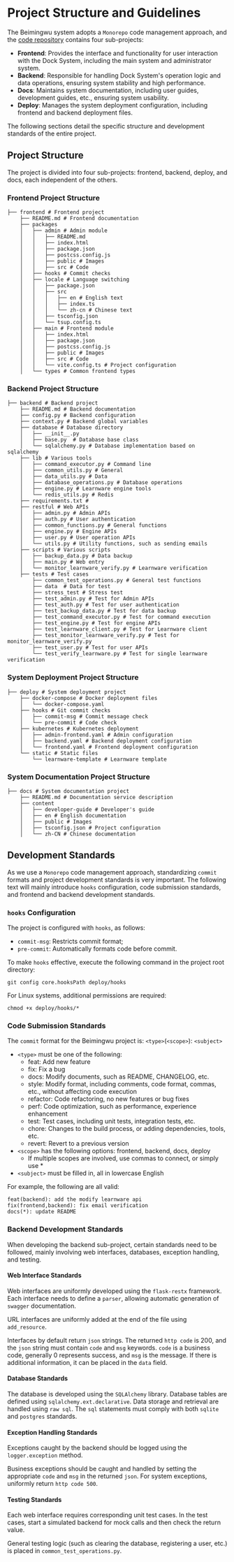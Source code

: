 # Project Structure and Guidelines

The Beimingwu system adopts a `Monorepo` code management approach, and the [code repository](https://github.com/Learnware-LAMDA/Beiming-System) contains four sub-projects:
- **Frontend**: Provides the interface and functionality for user interaction with the Dock System, including the main system and administrator system.
- **Backend**: Responsible for handling Dock System's operation logic and data operations, ensuring system stability and high performance.
- **Docs**: Maintains system documentation, including user guides, development guides, etc., ensuring system usability.
- **Deploy**: Manages the system deployment configuration, including frontend and backend deployment files.

The following sections detail the specific structure and development standards of the entire project.

## Project Structure

The project is divided into four sub-projects: frontend, backend, deploy, and docs, each independent of the others.

### Frontend Project Structure
```shell
├── frontend # Frontend project
    ├── README.md # Frontend documentation
    ├── packages 
    │   ├── admin # Admin module
    │   │   ├── README.md
    │   │   ├── index.html
    │   │   ├── package.json
    │   │   ├── postcss.config.js
    │   │   ├── public # Images
    │   │   ├── src # Code
    │   ├── hooks # Commit checks
    │   ├── locale # Language switching 
    │   │   ├── package.json
    │   │   ├── src
    │   │   │   ├── en # English text
    │   │   │   ├── index.ts
    │   │   │   └── zh-cn # Chinese text
    │   │   ├── tsconfig.json
    │   │   └── tsup.config.ts
    │   ├── main # Frontend module
    │   │   ├── index.html
    │   │   ├── package.json
    │   │   ├── postcss.config.js
    │   │   ├── public # Images
    │   │   ├── src # Code
    │   │   └── vite.config.ts # Project configuration
    │   └── types # Common frontend types
```

### Backend Project Structure

```shell
├── backend # Backend project
    ├── README.md # Backend documentation
    ├── config.py # Backend configuration
    ├── context.py # Backend global variables
    ├── database # Database directory
    │   ├── __init__.py
    │   ├── base.py  # Database base class
    │   └── sqlalchemy.py # Database implementation based on sqlalchemy
    ├── lib # Various tools
    │   ├── command_executor.py # Command line
    │   ├── common_utils.py # General
    │   ├── data_utils.py # Data
    │   ├── database_operations.py # Database operations
    │   ├── engine.py # Learnware engine tools
    │   └── redis_utils.py # Redis
    ├── requirements.txt # 
    ├── restful # Web APIs
    │   ├── admin.py # Admin APIs
    │   ├── auth.py # User authentication
    │   ├── common_functions.py # General functions
    │   ├── engine.py # Engine APIs
    │   ├── user.py # User operation APIs
    │   └── utils.py # Utility functions, such as sending emails
    ├── scripts # Various scripts
    │   ├── backup_data.py # Data backup
    │   ├── main.py # Web entry
    │   └── monitor_learnware_verify.py # Learnware verification
    ├── tests # Test cases
        ├── common_test_operations.py # General test functions
        ├── data  # Data for test
        ├── stress_test # Stress test
        ├── test_admin.py # Test for Admin APIs
        ├── test_auth.py # Test for user authentication
        ├── test_backup_data.py # Test for data backup
        ├── test_command_executor.py # Test for command execution
        ├── test_engine.py # Test for engine APIs
        ├── test_learnware_client.py # Test for Learnware client
        ├── test_monitor_learnware_verify.py # Test for monitor_learnware_verify.py
        ├── test_user.py # Test for user APIs
        └── test_verify_learnware.py # Test for single learnware verification
```

### System Deployment Project Structure

```shell
├── deploy # System deployment project
    ├── docker-compose # Docker deployment files
    │   └── docker-compose.yaml
    ├── hooks # Git commit checks
    │   ├── commit-msg # Commit message check
    │   └── pre-commit # Code check
    ├── kubernetes # Kubernetes deployment 
    │   ├── admin-frontend.yaml # Admin configuration
    │   ├── backend.yaml # Backend deployment configuration
    │   └── frontend.yaml # Frontend deployment configuration
    └── static # Static files
        └── learnware-template # Learnware template
```

### System Documentation Project Structure

```shell
├── docs # System documentation project
    ├── README.md # Documentation service description
    ├── content 
    │   ├── developer-guide # Developer's guide
    │   ├── en # English documentation
    │   ├── public # Images
    │   ├── tsconfig.json # Project configuration
    │   └── zh-CN # Chinese documentation
```

## Development Standards

As we use a `Monorepo` code management approach, standardizing `commit` formats and project development standards is very important. The following text will mainly introduce `hooks` configuration, code submission standards, and frontend and backend development standards.

### `hooks` Configuration

The project is configured with `hooks`, as follows:
- `commit-msg`: Restricts commit format;
- `pre-commit`: Automatically formats code before commit.

To make `hooks` effective, execute the following command in the project root directory:
```shell
git config core.hooksPath deploy/hooks
```
For Linux systems, additional permissions are required:
```shell
chmod +x deploy/hooks/*
```

### Code Submission Standards

The `commit` format for the Beimingwu project is: `<type>`(`<scope>`): `<subject>`
- `<type>` must be one of the following:
    - feat: Add new feature
    - fix: Fix a bug
    - docs: Modify documents, such as README, CHANGELOG, etc.
    - style: Modify format, including comments, code format, commas, etc., without affecting code execution
    - refactor: Code refactoring, no new features or bug fixes
    - perf: Code optimization, such as performance, experience enhancement
    - test: Test cases, including unit tests, integration tests, etc.
    - chore: Changes to the build process, or adding dependencies, tools, etc.
    - revert: Revert to a previous version
- `<scope>` has the following options: frontend, backend, docs, deploy
    - If multiple scopes are involved, use commas to connect, or simply use *
- `<subject>` must be filled in, all in lowercase English

For example, the following are all valid:
```shell
feat(backend): add the modify learnware api
fix(frontend,backend): fix email verification
docs(*): update README
```

### Backend Development Standards

When developing the backend sub-project, certain standards need to be followed, mainly involving web interfaces, databases, exception handling, and testing.

#### Web Interface Standards

Web interfaces are uniformly developed using the `flask-restx` framework. Each interface needs to define a `parser`, allowing automatic generation of `swagger` documentation.

URL interfaces are uniformly added at the end of the file using `add_resource`.

Interfaces by default return `json` strings. The returned `http code` is 200, and the `json` string must contain `code` and `msg` keywords. `code` is a business code, generally 0 represents success, and `msg` is the message. If there is additional information, it can be placed in the `data` field.

#### Database Standards

The database is developed using the `SQLAlchemy` library. Database tables are defined using `sqlalchemy.ext.declarative`. Data storage and retrieval are handled using `raw sql`. The `sql` statements must comply with both `sqlite` and `postgres` standards.

#### Exception Handling Standards

Exceptions caught by the backend should be logged using the `logger.exception` method.

Business exceptions should be caught and handled by setting the appropriate `code` and `msg` in the returned `json`. For system exceptions, uniformly return `http code 500`.

#### Testing Standards

Each web interface requires corresponding unit test cases. In the test cases, start a simulated backend for mock calls and then check the return value.

General testing logic (such as clearing the database, registering a user, etc.) is placed in `common_test_operations.py`.